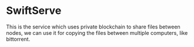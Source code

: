 # SwiftServe

This is the service which uses private blockchain to share files between nodes, we can use it for copying the files between multiple computers, like bittorrent. 


